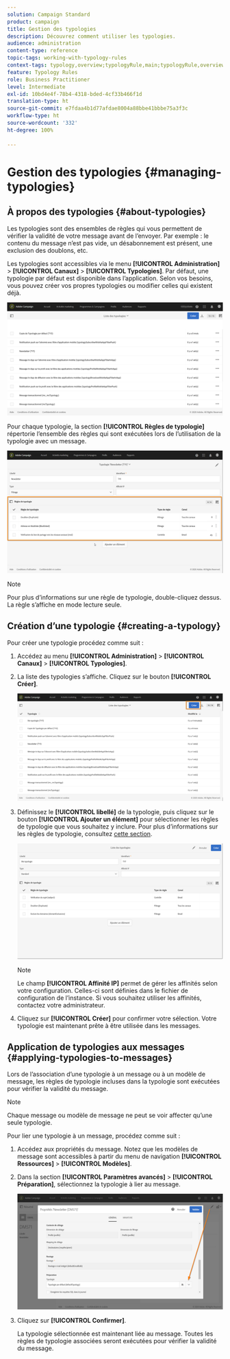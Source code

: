```yaml
---
solution: Campaign Standard
product: campaign
title: Gestion des typologies
description: Découvrez comment utiliser les typologies.
audience: administration
content-type: reference
topic-tags: working-with-typology-rules
context-tags: typology,overview;typologyRule,main;typologyRule,overview
feature: Typology Rules
role: Business Practitioner
level: Intermediate
exl-id: 10bd4e4f-78b4-4318-bded-4cf33b466f1d
translation-type: ht
source-git-commit: e7fdaa4b1d77afdae8004a88bbe41bbbe75a3f3c
workflow-type: ht
source-wordcount: '332'
ht-degree: 100%

---
```


# Gestion des typologies {#managing-typologies}

## À propos des typologies {#about-typologies}

Les typologies sont des ensembles de règles qui vous permettent de vérifier la validité de votre message avant de l’envoyer. Par exemple : le contenu du message n’est pas vide, un désabonnement est présent, une exclusion des doublons, etc.

Les typologies sont accessibles via le menu **[!UICONTROL Administration]** > **[!UICONTROL Canaux]** > **[!UICONTROL Typologies]**. Par défaut, une typologie par défaut est disponible dans l’application. Selon vos besoins, vous pouvez créer vos propres typologies ou modifier celles qui existent déjà.

![](assets/typologies-list.png)

Pour chaque typologie, la section **[!UICONTROL Règles de typologie]** répertorie l’ensemble des règles qui sont exécutées lors de l’utilisation de la typologie avec un message.

![](assets/typology_typo-rule-list.png)

>[!NOTE]
>
>Pour plus d’informations sur une règle de typologie, double-cliquez dessus. La règle s’affiche en mode lecture seule.

## Création d’une typologie {#creating-a-typology}

Pour créer une typologie procédez comme suit :

1. Accédez au menu **[!UICONTROL Administration]** > **[!UICONTROL Canaux]** > **[!UICONTROL Typologies]**.

1. La liste des typologies s’affiche. Cliquez sur le bouton **[!UICONTROL Créer]**.

   ![](assets/typologies-create.png)

1. Définissez le **[!UICONTROL libellé]** de la typologie, puis cliquez sur le bouton **[!UICONTROL Ajouter un élément]** pour sélectionner les règles de typologie que vous souhaitez y inclure. Pour plus d’informations sur les règles de typologie, consultez [cette section](../../sending/using/managing-typology-rules.md).

   ![](assets/typology_addrules.png)

   >[!NOTE]
   >
   >Le champ **[!UICONTROL Affinité IP]** permet de gérer les affinités selon votre configuration. Celles-ci sont définies dans le fichier de configuration de l’instance. Si vous souhaitez utiliser les affinités, contactez votre administrateur.

1. Cliquez sur **[!UICONTROL Créer]** pour confirmer votre sélection. Votre typologie est maintenant prête à être utilisée dans les messages.

## Application de typologies aux messages {#applying-typologies-to-messages}

Lors de l’association d’une typologie à un message ou à un modèle de message, les règles de typologie incluses dans la typologie sont exécutées pour vérifier la validité du message.

>[!NOTE]
>
>Chaque message ou modèle de message ne peut se voir affecter qu’une seule typologie.

Pour lier une typologie à un message, procédez comme suit :

1. Accédez aux propriétés du message. Notez que les modèles de message sont accessibles à partir du menu de navigation **[!UICONTROL Ressources]** > **[!UICONTROL Modèles]**.

1. Dans la section **[!UICONTROL Paramètres avancés]** > **[!UICONTROL Préparation]**, sélectionnez la typologie à lier au message.

   ![](assets/typology_message.png)

1. Cliquez sur **[!UICONTROL Confirmer]**.

   La typologie sélectionnée est maintenant liée au message. Toutes les règles de typologie associées seront exécutées pour vérifier la validité du message.
